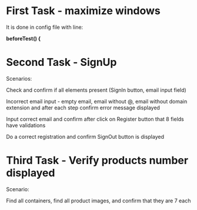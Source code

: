 # First Task - maximize windows

It is done in config file with line:

**beforeTest() {**

# Second Task - SignUp

Scenarios:

Check and confirm if all elements present (SignIn button, email input field)

Incorrect email input - empty email, email without @, email without domain extension and after each step confirm error message displayed

Input correct email and confirm after click on Register button that 8 fields have validations

Do a correct registration and confirm SignOut button is displayed

# Third Task - Verify products number displayed

Scenario:

Find all containers, find all product images, and confirm that they are 7 each






